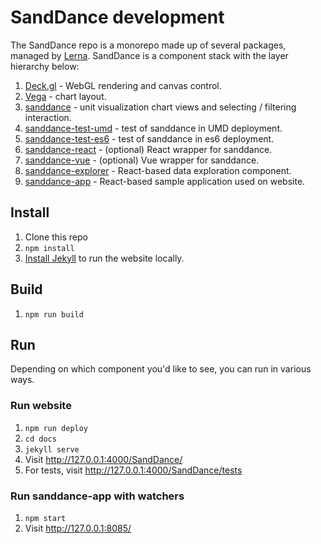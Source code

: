 # SandDance development

The SandDance repo is a monorepo made up of several packages, managed by [Lerna](). SandDance is a component stack with the layer hierarchy below:

1. [Deck.gl](https://github.com/uber/deck.gl) - WebGL rendering and canvas control.
1. [Vega](https://github.com/vega/vega) - chart layout.
1. [sanddance](https://github.com/microsoft/SandDance/tree/master/packages/sanddance) - unit visualization chart views and selecting / filtering interaction.
1. [sanddance-test-umd](https://github.com/microsoft/SandDance/tree/master/packages/sanddance-test-umd) - test of sanddance in UMD deployment.
1. [sanddance-test-es6](https://github.com/microsoft/SandDance/tree/master/packages/sanddance-test-es6) - test of sanddance in es6 deployment.
1. [sanddance-react](https://github.com/microsoft/SandDance/tree/master/packages/sanddance-react) - (optional) React wrapper for sanddance.
1. [sanddance-vue](https://github.com/microsoft/SandDance/tree/master/packages/sanddance-vue) - (optional) Vue wrapper for sanddance.
1. [sanddance-explorer](https://github.com/microsoft/SandDance/tree/master/packages/sanddance-explorer) - React-based data exploration component.
1. [sanddance-app](https://github.com/microsoft/SandDance/tree/master/packages/sanddance-app) - React-based sample application used on website.

## Install
1. Clone this repo
1. `npm install`
1. [Install Jekyll](https://jekyllrb.com/) to run the website locally.

## Build
1. `npm run build`

## Run
Depending on which component you'd like to see, you can run in various ways.

### Run website
1. `npm run deploy`
1. `cd docs`
1. `jekyll serve`
1. Visit http://127.0.0.1:4000/SandDance/
1. For tests, visit http://127.0.0.1:4000/SandDance/tests

### Run sanddance-app with watchers
1. `npm start`
1. Visit http://127.0.0.1:8085/
